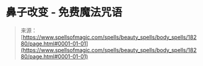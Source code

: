 <!--yml

category: 未分类

date: 2024-06-12 18:59:49

-->

# 鼻子改变 - 免费魔法咒语

> 来源：[https://www.spellsofmagic.com/spells/beauty_spells/body_spells/18280/page.html#0001-01-01](https://www.spellsofmagic.com/spells/beauty_spells/body_spells/18280/page.html#0001-01-01)
